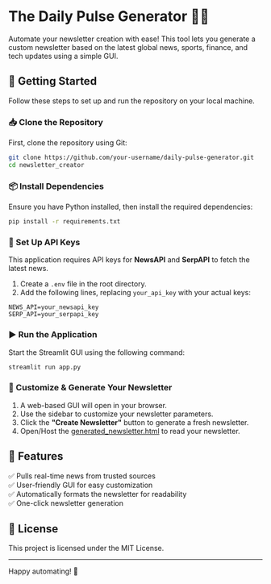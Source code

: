 # The Daily Pulse Generator 📰🚀  

Automate your newsletter creation with ease! This tool lets you generate a custom newsletter based on the latest global news, sports, finance, and tech updates using a simple GUI.  

## 🚀 Getting Started  

Follow these steps to set up and run the repository on your local machine.  

### 📥 Clone the Repository  
First, clone the repository using Git:  

```sh
git clone https://github.com/your-username/daily-pulse-generator.git  
cd newsletter_creator 
```  

### 📦 Install Dependencies  
Ensure you have Python installed, then install the required dependencies:  

```sh
pip install -r requirements.txt  
```  

### 🔑 Set Up API Keys  
This application requires API keys for **NewsAPI** and **SerpAPI** to fetch the latest news.  

1. Create a `.env` file in the root directory.  
2. Add the following lines, replacing `your_api_key` with your actual keys:  

```plaintext
NEWS_API=your_newsapi_key  
SERP_API=your_serpapi_key  
```  

### ▶️ Run the Application  
Start the Streamlit GUI using the following command:  

```sh
streamlit run app.py  
```  

### 🎨 Customize & Generate Your Newsletter  
1. A web-based GUI will open in your browser.  
2. Use the sidebar to customize your newsletter parameters.  
3. Click the **"Create Newsletter"** button to generate a fresh newsletter.
4. Open/Host the [generated_newsletter.html](generated_newsletter.html) to read your newsletter.

## 🎯 Features  
✅ Pulls real-time news from trusted sources  
✅ User-friendly GUI for easy customization  
✅ Automatically formats the newsletter for readability  
✅ One-click newsletter generation  

## 📜 License  
This project is licensed under the MIT License.  

---

Happy automating! 🚀  
